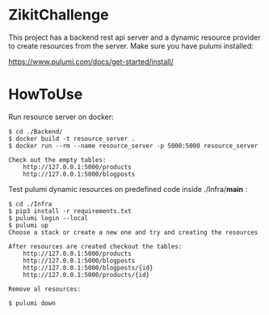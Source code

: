 # ZikitChallenge

This project has a backend rest api server and a dynamic resource provider to create resources from the server.
Make sure you have pulumi installed:

https://www.pulumi.com/docs/get-started/install/

# HowToUse

Run resource server on docker:

    $ cd ./Backend/
    $ docker build -t resource_server .
    $ docker run --rm --name resource_server -p 5000:5000 resource_server
    
    Check out the empty tables:
        http://127.0.0.1:5000/products
        http://127.0.0.1:5000/blogposts


Test pulumi dynamic resources on predefined code inside ./Infra/__main__ :

    $ cd ./Infra
    $ pip3 install -r requirements.txt
    $ pulumi login --local
    $ pulumi up
    Choose a stack or create a new one and try and creating the resources

    After resources are created checkout the tables:
        http://127.0.0.1:5000/products
        http://127.0.0.1:5000/blogposts
        http://127.0.0.1:5000/blogposts/{id}
        http://127.0.0.1:5000/products/{id}

    Remove al resources:
    
    $ pulumi down
    
    





